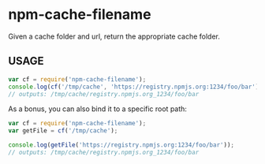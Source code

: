 # npm-cache-filename

Given a cache folder and url, return the appropriate cache folder.














































<extoc></extoc>

## USAGE

```javascript
var cf = require('npm-cache-filename');
console.log(cf('/tmp/cache', 'https://registry.npmjs.org:1234/foo/bar'));
// outputs: /tmp/cache/registry.npmjs.org_1234/foo/bar
```

As a bonus, you can also bind it to a specific root path:

```javascript
var cf = require('npm-cache-filename');
var getFile = cf('/tmp/cache');

console.log(getFile('https://registry.npmjs.org:1234/foo/bar'));
// outputs: /tmp/cache/registry.npmjs.org_1234/foo/bar
```
